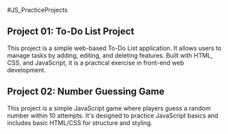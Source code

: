 #JS_PracticeProjects

## Project 01: To-Do List Project

This project is a simple web-based To-Do List application. It allows users to manage tasks by adding, editing, and deleting features. Built with HTML, CSS, and JavaScript, it is a practical exercise in front-end web development.

## Project 02: Number Guessing Game

This project is a simple JavaScript game where players guess a random number within 10 attempts. It's designed to practice JavaScript basics and includes basic HTML/CSS for structure and styling.
